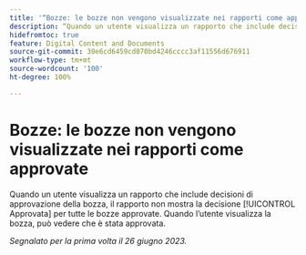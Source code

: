 ```yaml
---
title: '“Bozze: le bozze non vengono visualizzate nei rapporti come approvate”'
description: “Quando un utente visualizza un rapporto che include decisioni di approvazione della bozza, il rapporto non mostra la decisione Approvata per tutte le bozze approvate. Quando l’utente visualizza la bozza, può vedere che è stata approvata.”
hidefromtoc: true
feature: Digital Content and Documents
source-git-commit: 30e6cd6459cd070bd4246cccc3af11556d676911
workflow-type: tm+mt
source-wordcount: '100'
ht-degree: 100%

---
```



# Bozze: le bozze non vengono visualizzate nei rapporti come approvate

Quando un utente visualizza un rapporto che include decisioni di approvazione della bozza, il rapporto non mostra la decisione [!UICONTROL Approvata] per tutte le bozze approvate. Quando l’utente visualizza la bozza, può vedere che è stata approvata.

_Segnalato per la prima volta il 26 giugno 2023._
